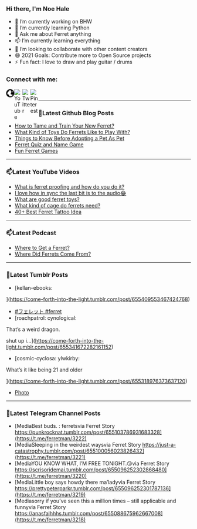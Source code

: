### Hi there, I'm Noe Hale

- 🔭 I’m currently working on BHW
- 🌱 I’m currently learning Python
- 💬 Ask me about Ferret anything
- 📫 I’m currently learning everything
- 🔭 I’m looking to collaborate with other content creators
- 😄 2021 Goals: Contribute more to Open Source projects
- ⚡ Fun fact: I love to draw and play guitar / drums

### Connect with me:

[<img align="left" alt="ferretvoice.com" width="22px" src="https://raw.githubusercontent.com/iconic/open-iconic/master/svg/globe.svg" />](https://ferretvoice.com)
[<img align="left" alt="YouTube" width="22px" src="https://cdn.jsdelivr.net/npm/simple-icons@v3/icons/youtube.svg" />](https://www.youtube.com/channel/UCk665XTfaMLVwFVWUmgnDiw)
[<img align="left" alt="Twitter" width="22px" src="https://cdn.jsdelivr.net/npm/simple-icons@v3/icons/twitter.svg" />](https://twitter.com/voiceferret)
[<img align="left" alt="Pinterest" width="22px" src="https://cdn.jsdelivr.net/npm/simple-icons@v3/icons/pinterest.svg" />](https://www.pinterest.com/voiceferret/)

<br />

---
### 🔭Latest Github Blog Posts
<!-- GITHUB:START -->
- [How to Tame and Train Your New Ferret?](http://noehale.github.io/how-to-tame-and-train-your-new-ferret/)
- [What Kind of Toys Do Ferrets Like to Play With?](http://noehale.github.io/what-kind-of-toys-do-ferrets-like-to-play-with/)
- [Things to Know Before Adopting a Pet As Pet](http://noehale.github.io/things-to-know-before-adopting-a-pet-as-pet/)
- [Ferret Quiz and Name Game](http://noehale.github.io/ferret-quiz/)
- [Fun Ferret Games](http://noehale.github.io/fun-ferret-games/)
<!-- GITHUB:END -->
---
### 📫Latest YouTube Videos

<!-- YOUTUBE:START -->
- [What is ferret proofing and how do you do it?](https://www.youtube.com/watch?v=81Syh_DJBQQ)
- [I love how in sync the last bit is to the audio😂](https://www.youtube.com/watch?v=WHBeGHwSlGY)
- [What are good ferret toys?](https://www.youtube.com/watch?v=tPxRilBzc0s)
- [What kind of cage do ferrets need?](https://www.youtube.com/watch?v=xzz6hC3sR5A)
- [40+ Best Ferret Tattoo Idea](https://www.youtube.com/watch?v=KIKqduR6Xcs)
<!-- YOUTUBE:END -->

---
### 📫Latest Podcast

<!-- PODCAST:START -->
- [Where to Get a Ferret?](https://anchor.fm/ferretvoice/episodes/Where-to-Get-a-Ferret-erurfu)
- [Where Did Ferrets Come From?](https://anchor.fm/ferretvoice/episodes/Where-Did-Ferrets-Come-From-eruq8g)
<!-- PODCAST:END -->
---
### 📝Latest Tumblr Posts

<!-- TUMBLR:START -->
- [kellan-ebooks:

](https://come-forth-into-the-light.tumblr.com/post/655409553467424768)
- [#フェレット #ferret](https://come-forth-into-the-light.tumblr.com/post/655364255048171520)
- [roachpatrol:
cynological:

That’s a weird dragon.

shut up i...](https://come-forth-into-the-light.tumblr.com/post/655341672282161152)
- [cosmic-cyclosa:
ylwkirby:

What’s it like being 21 and older


](https://come-forth-into-the-light.tumblr.com/post/655318976373637120)
- [Photo](https://come-forth-into-the-light.tumblr.com/post/655273677605208064)
<!-- TUMBLR:END -->
---
### 📝Latest Telegram Channel Posts

<!-- TELEGRAM:START -->
- [MediaBest buds. : ferretsvia Ferret Story https://punkrocknat.tumblr.com/post/655103786931683328](https://t.me/ferretman/3222)
- [MediaSleeping in the weirdest waysvia Ferret Story https://just-a-catastrophy.tumblr.com/post/655100056023826432](https://t.me/ferretman/3221)
- [MediaYOU KNOW WHAT, I’M FREE TONIGHT.😘via Ferret Story https://scrisoridemai.tumblr.com/post/655096252302868480](https://t.me/ferretman/3220)
- [MediaLittle boy says howdy there ma’ladyvia Ferret Story https://prettypeterparkr.tumblr.com/post/655096252301787136](https://t.me/ferretman/3219)
- [Mediasorry if you’ve seen this a million times – still applicable and funnyvia Ferret Story https://anasfalhhhs.tumblr.com/post/655088675962667008](https://t.me/ferretman/3218)
<!-- TELEGRAM:END -->
